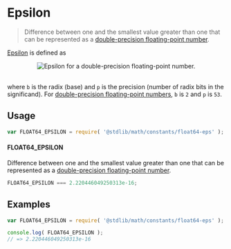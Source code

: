 # Epsilon

> Difference between one and the smallest value greater than one that can be represented as a [double-precision floating-point number][ieee754].

<!-- <intro> -->

[Epsilon][machine-epsilon] is defined as

<!-- <equation class="equation" label="eq:epsilon_float64" align="center" raw="\epsilon = b^{-(p-1)}" alt="Epsilon for a double-precision floating-point number."> -->

<div class="equation" align="center" data-raw-text="\epsilon = b^{-(p-1)}" data-equation="eq:epsilon_float64">
    <img src="https://cdn.rawgit.com/stdlib-js/stdlib/bca33e85fd9d88801e71ba3d54f04d7d21a8d49a/lib/node_modules/@stdlib/math/constants/float64-eps/docs/img/epsilon.svg" alt="Epsilon for a double-precision floating-point number.">
    <br>
    <br>
</div>

<!-- </equation> -->

where `b` is the radix (base) and `p` is the precision (number of radix bits in the significand). For [double-precision floating-point numbers][ieee754], `b` is `2` and `p` is `53`.

<!-- </intro> -->


<!-- <usage> -->

## Usage

``` javascript
var FLOAT64_EPSILON = require( '@stdlib/math/constants/float64-eps' );
```

#### FLOAT64_EPSILON

Difference between one and the smallest value greater than one that can be represented as a [double-precision floating-point number][ieee754].

``` javascript
FLOAT64_EPSILON === 2.220446049250313e-16;
```

<!-- </usage> -->


<!-- <examples> -->

## Examples

``` javascript
var FLOAT64_EPSILON = require( '@stdlib/math/constants/float64-eps' );

console.log( FLOAT64_EPSILON );
// => 2.220446049250313e-16
```

<!-- </examples> -->


<!-- <links> -->

[ieee754]: https://en.wikipedia.org/wiki/IEEE_754-1985
[machine-epsilon]: https://en.wikipedia.org/wiki/Machine_epsilon

<!-- </links> -->
